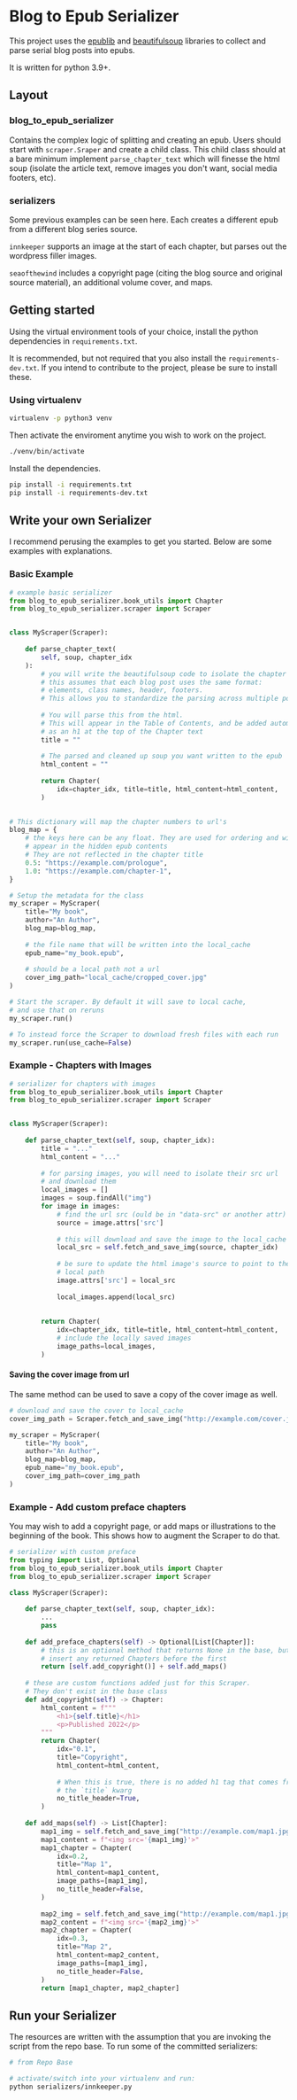 # Blog to Epub Serializer

This project uses the [epublib](https://docs.sourcefabric.org/projects/ebooklib/en/latest/) and [beautifulsoup](https://beautiful-soup-4.readthedocs.io/en/latest/) libraries to collect and parse serial blog posts into epubs.

It is written for python 3.9+.

## Layout
### blog_to_epub_serializer
Contains the complex logic of splitting and creating an epub.  Users should start with `scraper.Sraper` and create a child class.  This child class should at a bare minimum implement `parse_chapter_text` which will finesse the html soup (isolate the article text, remove images you don't want, social media footers, etc).

### serializers
Some previous examples can be seen here.  Each creates a different epub from a different blog series source.  

`innkeeper` supports an image at the start of each chapter, but parses out the wordpress filler images.

`seaofthewind` includes a copyright page (citing the blog source and original source material), an additional volume cover, and maps.

## Getting started
Using the virtual environment tools of your choice, install the python dependencies in `requirements.txt`.

It is recommended, but not required that you also install the `requirements-dev.txt`.  If you intend to contribute to the project, please be sure to install these.

### Using virtualenv

```bash
virtualenv -p python3 venv
```

Then activate the enviroment anytime you wish to work on the project.

```bash
./venv/bin/activate
```

Install the dependencies.
```bash
pip install -i requirements.txt
pip install -i requirements-dev.txt
```

## Write your own Serializer

I recommend perusing the examples to get you started.  Below are some examples with explanations.

### Basic Example
```python
# example basic serializer
from blog_to_epub_serializer.book_utils import Chapter
from blog_to_epub_serializer.scraper import Scraper


class MyScraper(Scraper):
    
    def parse_chapter_text(
        self, soup, chapter_idx
    ):
        # you will write the beautifulsoup code to isolate the chapter text
        # this assumes that each blog post uses the same format:
        # elements, class names, header, footers.
        # This allows you to standardize the parsing across multiple posts
        
        # You will parse this from the html. 
        # This will appear in the Table of Contents, and be added automatically
        # as an h1 at the top of the Chapter text
        title = ""
        
        # The parsed and cleaned up soup you want written to the epub
        html_content = ""  
        
        return Chapter(
            idx=chapter_idx, title=title, html_content=html_content,
        )
    

# This dictionary will map the chapter numbers to url's
blog_map = {
    # the keys here can be any float. They are used for ordering and will 
    # appear in the hidden epub contents
    # They are not reflected in the chapter title
    0.5: "https://example.com/prologue",
    1.0: "https://example.com/chapter-1",
}

# Setup the metadata for the class
my_scraper = MyScraper(
    title="My book",
    author="An Author",
    blog_map=blog_map,
    
    # the file name that will be written into the local_cache
    epub_name="my_book.epub",  
    
    # should be a local path not a url
    cover_img_path="local_cache/cropped_cover.jpg"  
)

# Start the scraper. By default it will save to local cache, 
# and use that on reruns
my_scraper.run()

# To instead force the Scraper to download fresh files with each run
my_scraper.run(use_cache=False)
```

### Example - Chapters with Images
```python
# serializer for chapters with images
from blog_to_epub_serializer.book_utils import Chapter
from blog_to_epub_serializer.scraper import Scraper


class MyScraper(Scraper):
    
    def parse_chapter_text(self, soup, chapter_idx):
        title = "..."
        html_content = "..."
        
        # for parsing images, you will need to isolate their src url 
        # and download them
        local_images = []
        images = soup.findAll("img")
        for image in images:
            # find the url src (ould be in "data-src" or another attr)
            source = image.attrs['src']
            
            # this will download and save the image to the local_cache
            local_src = self.fetch_and_save_img(source, chapter_idx)
            
            # be sure to update the html image's source to point to the new 
            # local path
            image.attrs['src'] = local_src
            
            local_images.append(local_src)
        
        
        return Chapter(
            idx=chapter_idx, title=title, html_content=html_content,
            # include the locally saved images
            image_paths=local_images,
        )
```

#### Saving the cover image from url

The same method can be used to save a copy of the cover image as well.

```python
# download and save the cover to local_cache
cover_img_path = Scraper.fetch_and_save_img("http://example.com/cover.jpg")

my_scraper = MyScraper(
    title="My book",
    author="An Author",
    blog_map=blog_map,
    epub_name="my_book.epub", 
    cover_img_path=cover_img_path
)
```

### Example - Add custom preface chapters

You may wish to add a copyright page, or add maps or illustrations to the beginning of the book.  This shows how to augment the Scraper to do that.

```python
# serializer with custom preface
from typing import List, Optional
from blog_to_epub_serializer.book_utils import Chapter
from blog_to_epub_serializer.scraper import Scraper

class MyScraper(Scraper):
    
    def parse_chapter_text(self, soup, chapter_idx):
        ...
        pass
    
    def add_preface_chapters(self) -> Optional[List[Chapter]]:
        # this is an optional method that returns None in the base, but will 
        # insert any returned Chapters before the first
        return [self.add_copyright()] + self.add_maps()
    
    # these are custom functions added just for this Scraper.  
    # They don't exist in the base class
    def add_copyright(self) -> Chapter:
        html_content = f"""
            <h1>{self.title}</h1>
            <p>Published 2022</p>
        """
        return Chapter(
            idx="0.1",
            title="Copyright",
            html_content=html_content,
            
            # When this is true, there is no added h1 tag that comes from 
            # the `title` kwarg
            no_title_header=True,
        )
    
    def add_maps(self) -> List[Chapter]:
        map1_img = self.fetch_and_save_img("http://example.com/map1.jpg")
        map1_content = f"<img src='{map1_img}'>"
        map1_chapter = Chapter(
            idx=0.2,
            title="Map 1",
            html_content=map1_content,
            image_paths=[map1_img],
            no_title_header=False,
        )
        
        map2_img = self.fetch_and_save_img("http://example.com/map1.jpg")
        map2_content = f"<img src='{map2_img}'>"
        map2_chapter = Chapter(
            idx=0.3,
            title="Map 2",
            html_content=map2_content,
            image_paths=[map1_img],
            no_title_header=False,
        )
        return [map1_chapter, map2_chapter]
```

## Run your Serializer

The resources are written with the assumption that you are invoking the script
from the repo base.  To run some of the committed serializers:

```bash
# from Repo Base

# activate/switch into your virtualenv and run:
python serializers/innkeeper.py
```
